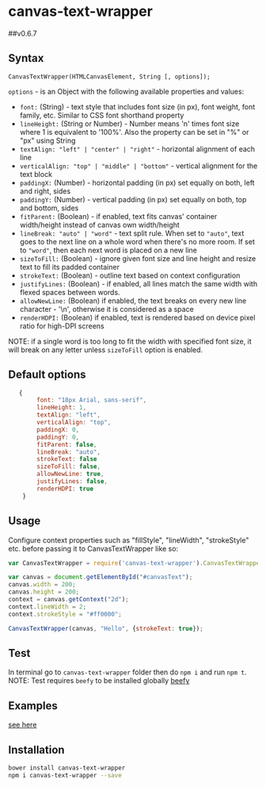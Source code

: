 canvas-text-wrapper
=================
##v0.6.7


## Syntax
```
CanvasTextWrapper(HTMLCanvasElement, String [, options]);
```

```options``` - is an Object with the following available properties and values:

- ```font:``` (String) - text style that includes font size (in px), font weight, font family, etc. Similar to CSS font
 shorthand property
- ```lineHeight:``` (String or Number) - Number means 'n' times font size where 1 is equivalent to '100%'. Also the property can be set in "%" or "px" using String
- ```textAlign: "left" | "center" | "right"``` - horizontal alignment of each line
- ```verticalAlign: "top" | "middle" | "bottom"``` - vertical alignment for the text block
- ```paddingX:``` (Number) - horizontal padding (in px) set equally on both, left and right, sides
- ```paddingY:``` (Number) - vertical padding (in px) set equally on both, top and bottom, sides
- ```fitParent:``` (Boolean) - if enabled, text fits canvas' container width/height instead of canvas own 
width/height
- ```lineBreak: "auto" | "word"``` - text split rule. When set to ```"auto"```, text goes to the next line on a whole word when there's no more room. If set to ```"word"```, then each next word is placed on a new line
- ```sizeToFill:``` (Boolean) - ignore given font size and line height and resize text to fill its padded container
- ```strokeText:``` (Boolean) - outline text based on context configuration
- ```justifyLines:``` (Boolean) - if enabled, all lines match the same width with flexed spaces between words.
- ```allowNewLine:``` (Boolean) if enabled, the text breaks on every new line character - '\n', otherwise it is considered as a space
- ```renderHDPI:``` (Boolean) if enabled, text is rendered based on device pixel ratio for high-DPI screens

NOTE: if a single word is too long to fit the width with specified font size, it will break on any letter unless ```sizeToFill``` option is enabled.

## Default options
```javascript
   { 
        font: "18px Arial, sans-serif",
        lineHeight: 1,
        textAlign: "left",
        verticalAlign: "top",
        paddingX: 0,
        paddingY: 0,
        fitParent: false,
        lineBreak: "auto",
        strokeText: false
        sizeToFill: false,
        allowNewLine: true,
        justifyLines: false,
        renderHDPI: true
    }
```

## Usage
Configure context properties such as "fillStyle", "lineWidth", "strokeStyle" etc. before passing it to CanvasTextWrapper like so:

```javascript
var CanvasTextWrapper = require('canvas-text-wrapper').CanvasTextWrapper;

var canvas = document.getElementById("#canvasText");
canvas.width = 200;
canvas.height = 200;
context = canvas.getContext("2d");
context.lineWidth = 2;
context.strokeStyle = "#ff0000";

CanvasTextWrapper(canvas, "Hello", {strokeText: true});
```

## Test
In terminal go to ```canvas-text-wrapper``` folder then do ```npm i``` and run ```npm t```. 
NOTE: Test requires ```beefy``` to be installed globally [beefy](http://didact.us/beefy/)

## Examples
[see here](http://namniak.github.io/canvas-text-wrapper/)

## Installation
```sh
bower install canvas-text-wrapper
npm i canvas-text-wrapper --save
```
